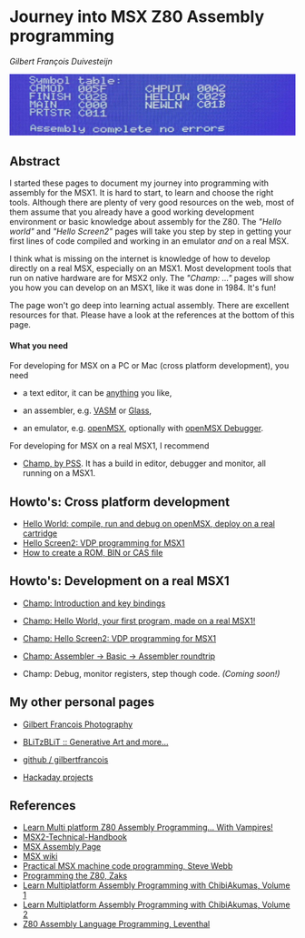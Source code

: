 # Journey into MSX Z80 Assembly programming

_Gilbert François Duivesteijn_

![Screenshot](01_helloworld_title03.jpg)



## Abstract

I started these pages to document my journey into programming with assembly for the MSX1. It is hard to start, to learn and choose the right tools. Although there are plenty of very good resources on the web, most of them assume that you already have a good working development environment or basic knowledge about assembly for the Z80. The *"Hello world"* and *"Hello Screen2"* pages will take you step by step in getting your first lines of code compiled and working in an emulator *and* on a real MSX. 

I think what is missing on the internet is knowledge of how to develop directly on a real MSX, especially on an MSX1. Most development tools that run on native hardware are for MSX2 only. The *"Champ: ..."* pages will show you how you can develop on an MSX1, like it was done in 1984. It's fun!

The page won't go deep into learning actual assembly. There are excellent resources for that. Please have a look at the references at the bottom of this page. 

#### What you need

For developing for MSX on a PC or Mac (cross platform development), you need

- a text editor, it can be [anything](https://neovim.io) you like,

- an assembler, e.g. [VASM](http://www.compilers.de/vasm.html) or [Glass](http://www.grauw.nl/projects/glass/),
- an emulator, e.g. [openMSX](https://openmsx.org), optionally with [openMSX Debugger](https://openmsx.org).

For developing for MSX on a real MSX1, I recommend

- [Champ, by PSS](https://download.file-hunter.com/Games/MSX1/CAS/Champ%20(1984)(PSS)%5BBLOAD'CAS-'%2CR%5D.zip). It has a build in editor, debugger and monitor, all running on a MSX1.  



## Howto's: Cross platform development

- [Hello World: compile, run and debug on openMSX, deploy on a real cartridge](01_helloworld_openmsx.html)
- [Hello Screen2: VDP programming for MSX1](04_helloscreen2.html)
- [How to create a ROM, BIN or CAS file](02_rombincas.html)



## Howto's: Development on a real MSX1

- [Champ: Introduction and key bindings](03_champ_1.html)
- [Champ: Hello World, your first program, made on a real MSX1!](03_champ_3.html)
- [Champ: Hello Screen2: VDP programming for MSX1](04_helloscreen2_champ.html)
- [Champ: Assembler -> Basic -> Assembler roundtrip](03_champ_2.html)

- Champ: Debug, monitor registers, step though code.  *(Coming soon!)*

 

## My other personal pages

- [Gilbert Francois Photography](https://www.gilbertfrancois.com)
- [BLiTzBLiT :: Generative Art and more...](https://www.blitzblit.com)

- [github / gilbertfrancois](https://www.github.com/gilbertfrancois)

- [Hackaday projects](https://hackaday.io/gilbertfrancois)



## References

- [Learn Multi platform Z80 Assembly Programming... With Vampires!](https://www.chibiakumas.com/z80/)
- [MSX2-Technical-Handbook](https://konamiman.github.io/MSX2-Technical-Handbook/)
- [MSX Assembly Page](http://map.grauw.nl)
- [MSX wiki](https://www.msx.org/wiki/Category:Programming#Programming_Software)
- [Practical MSX machine code programming, Steve Webb](https://archive.org/details/practical_msx_machine_code_programming_steve_webb)
- [Programming the Z80, Zaks](https://www.amazon.com/Programming-Z80-Rodnay-Zaks/dp/0895880695)
- [Learn Multiplatform Assembly Programming with ChibiAkumas, Volume 1](https://www.amazon.com/Learn-Multiplatform-Assembly-Programming-ChibiAkumas/dp/B08W7DWZB3/)
- [Learn Multiplatform Assembly Programming with ChibiAkumas, Volume 2](https://www.amazon.com/Learn-Multiplatform-Assembly-Programming-ChibiAkumas/dp/B09VWHYDKJ/)
- [Z80 Assembly Language Programming, Leventhal](https://www.amazon.com/gp/product/0931988217/)

